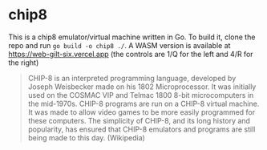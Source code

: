 # chip8
This is a chip8 emulator/virtual machine written in Go. To build it, clone the repo and run `go build -o chip8 ./`. A WASM version is available at https://web-gilt-six.vercel.app
(the controls are 1/Q for the left and 4/R for the right)

> CHIP-8 is an interpreted programming language, developed by Joseph Weisbecker made on his 1802 Microprocessor. It was initially used on the COSMAC VIP and Telmac 1800 8-bit microcomputers in the mid-1970s. CHIP-8 programs are run on a CHIP-8 virtual machine. It was made to allow video games to be more easily programmed for these computers. The simplicity of CHIP-8, and its long history and popularity, has ensured that CHIP-8 emulators and programs are still being made to this day. (Wikipedia)

